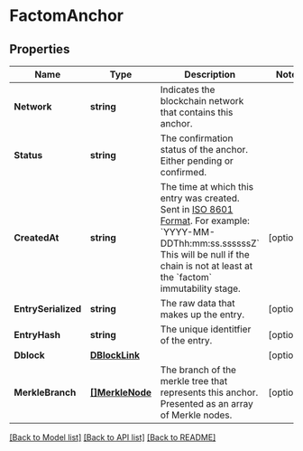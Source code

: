 # FactomAnchor

## Properties
Name | Type | Description | Notes
------------ | ------------- | ------------- | -------------
**Network** | **string** | Indicates the blockchain network that contains this anchor. | 
**Status** | **string** | The confirmation status of the anchor. Either pending or confirmed. | 
**CreatedAt** | **string** | The time at which this entry was created. Sent in [ISO 8601 Format](https://en.wikipedia.org/wiki/ISO_8601). For example: &#x60;YYYY-MM-DDThh:mm:ss.ssssssZ&#x60; This will be null if the chain is not at least at the &#x60;factom&#x60; immutability stage. | [optional] 
**EntrySerialized** | **string** | The raw data that makes up the entry. | [optional] 
**EntryHash** | **string** | The unique identitfier of the entry. | [optional] 
**Dblock** | [**DBlockLink**](DBlockLink.md) |  | [optional] 
**MerkleBranch** | [**[]MerkleNode**](MerkleNode.md) | The branch of the merkle tree that represents this anchor. Presented as an array of Merkle nodes. | [optional] 

[[Back to Model list]](../README.md#documentation-for-models) [[Back to API list]](../README.md#documentation-for-api-endpoints) [[Back to README]](../README.md)


